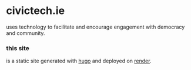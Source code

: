 # civictech.ie

uses technology to facilitate and encourage engagement with democracy and community.

### this site

is a static site generated with [hugo](https://gohugo.io) and deployed on [render](https://www.render.com).